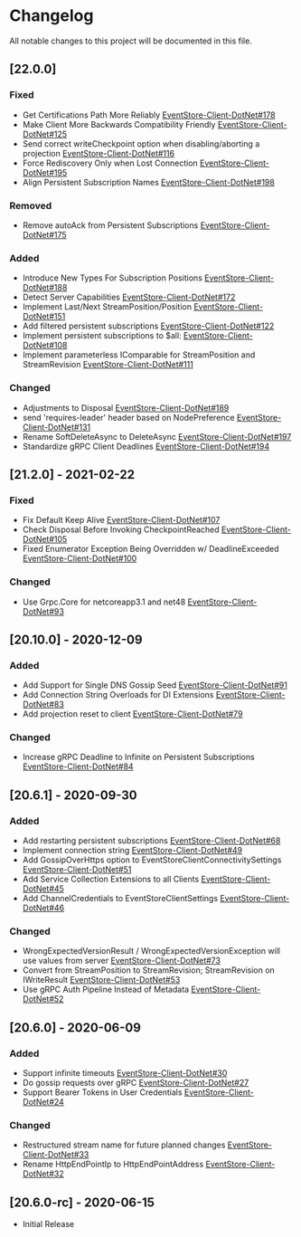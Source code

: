 # Changelog

All notable changes to this project will be documented in this file.

## [22.0.0]

### Fixed
- Get Certifications Path More Reliably [EventStore-Client-DotNet#178](https://github.com/EventStore/EventStore-Client-Dotnet/pull/178)
- Make Client More Backwards Compatibility Friendly [EventStore-Client-DotNet#125](https://github.com/EventStore/EventStore-Client-Dotnet/pull/125)
- Send correct writeCheckpoint option when disabling/aborting a projection [EventStore-Client-DotNet#116](https://github.com/EventStore/EventStore-Client-Dotnet/pull/116)
- Force Rediscovery Only when Lost Connection [EventStore-Client-DotNet#195](https://github.com/EventStore/EventStore-Client-Dotnet/pull/195)
- Align Persistent Subscription Names [EventStore-Client-DotNet#198](https://github.com/EventStore/EventStore-Client-Dotnet/pull/198)

### Removed
- Remove autoAck from Persistent Subscriptions [EventStore-Client-DotNet#175](https://github.com/EventStore/EventStore-Client-Dotnet/pull/175)

### Added
- Introduce New Types For Subscription Positions [EventStore-Client-DotNet#188](https://github.com/EventStore/EventStore-Client-Dotnet/pull/188)
- Detect Server Capabilities [EventStore-Client-DotNet#172](https://github.com/EventStore/EventStore-Client-Dotnet/pull/172)
- Implement Last/Next StreamPosition/Position [EventStore-Client-DotNet#151](https://github.com/EventStore/EventStore-Client-Dotnet/pull/151)
- Add filtered persistent subscriptions [EventStore-Client-DotNet#122](https://github.com/EventStore/EventStore-Client-Dotnet/pull/122)
- Implement persistent subscriptions to $all: [EventStore-Client-DotNet#108](https://github.com/EventStore/EventStore-Client-Dotnet/pull/108)
- Implement parameterless IComparable for StreamPosition and StreamRevision [EventStore-Client-DotNet#111](https://github.com/EventStore/EventStore-Client-Dotnet/pull/111)

### Changed
- Adjustments to Disposal [EventStore-Client-DotNet#189](https://github.com/EventStore/EventStore-Client-Dotnet/pull/189)
- send 'requires-leader' header based on NodePreference [EventStore-Client-DotNet#131](https://github.com/EventStore/EventStore-Client-Dotnet/pull/131)
- Rename SoftDeleteAsync to DeleteAsync [EventStore-Client-DotNet#197](https://github.com/EventStore/EventStore-Client-Dotnet/pull/197)
- Standardize gRPC Client Deadlines [EventStore-Client-DotNet#194](https://github.com/EventStore/EventStore-Client-Dotnet/pull/194)

## [21.2.0] - 2021-02-22

### Fixed
- Fix Default Keep Alive [EventStore-Client-DotNet#107](https://github.com/EventStore/EventStore-Client-Dotnet/pull/107)
- Check Disposal Before Invoking CheckpointReached [EventStore-Client-DotNet#105](https://github.com/EventStore/EventStore-Client-Dotnet/pull/105)
- Fixed Enumerator Exception Being Overridden w/ DeadlineExceeded [EventStore-Client-DotNet#100](https://github.com/EventStore/EventStore-Client-Dotnet/pull/100)

### Changed
- Use Grpc.Core for netcoreapp3.1 and net48 [EventStore-Client-DotNet#93](https://github.com/EventStore/EventStore-Client-Dotnet/pull/93)

## [20.10.0] - 2020-12-09

### Added
- Add Support for Single DNS Gossip Seed [EventStore-Client-DotNet#91](https://github.com/EventStore/EventStore-Client-Dotnet/pull/91)
- Add Connection String Overloads for DI Extensions [EventStore-Client-DotNet#83](https://github.com/EventStore/EventStore-Client-Dotnet/pull/83)
- Add projection reset to client [EventStore-Client-DotNet#79](https://github.com/EventStore/EventStore-Client-Dotnet/pull/79)

### Changed
- Increase gRPC Deadline to Infinite on Persistent Subscriptions [EventStore-Client-DotNet#84](https://github.com/EventStore/EventStore-Client-Dotnet/pull/84)

## [20.6.1] - 2020-09-30

### Added
- Add restarting persistent subscriptions [EventStore-Client-DotNet#68](https://github.com/EventStore/EventStore-Client-Dotnet/pull/68)
- Implement connection string [EventStore-Client-DotNet#49](https://github.com/EventStore/EventStore-Client-Dotnet/pull/49)
- Add GossipOverHttps option to EventStoreClientConnectivitySettings [EventStore-Client-DotNet#51](https://github.com/EventStore/EventStore-Client-Dotnet/pull/51)
- Add Service Collection Extensions to all Clients [EventStore-Client-DotNet#45](https://github.com/EventStore/EventStore-Client-Dotnet/pull/45)
- Add ChannelCredentials to EventStoreClientSettings [EventStore-Client-DotNet#46](https://github.com/EventStore/EventStore-Client-Dotnet/pull/46)

### Changed
- WrongExpectedVersionResult / WrongExpectedVersionException will use values from server [EventStore-Client-DotNet#73](https://github.com/EventStore/EventStore-Client-Dotnet/pull/73)
- Convert from StreamPosition to StreamRevision; StreamRevision on IWriteResult [EventStore-Client-DotNet#53](https://github.com/EventStore/EventStore-Client-Dotnet/pull/53)
- Use gRPC Auth Pipeline Instead of Metadata [EventStore-Client-DotNet#52](https://github.com/EventStore/EventStore-Client-Dotnet/pull/52)

## [20.6.0] - 2020-06-09

### Added
- Support infinite timeouts [EventStore-Client-DotNet#30](https://github.com/EventStore/EventStore-Client-Dotnet/pull/30)
- Do gossip requests over gRPC [EventStore-Client-DotNet#27](https://github.com/EventStore/EventStore-Client-Dotnet/pull/27)
- Support Bearer Tokens in User Credentials [EventStore-Client-DotNet#24](https://github.com/EventStore/EventStore-Client-Dotnet/pull/24)

### Changed
- Restructured stream name for future planned changes [EventStore-Client-DotNet#33](https://github.com/EventStore/EventStore-Client-Dotnet/pull/33)
- Rename HttpEndPointIp to HttpEndPointAddress [EventStore-Client-DotNet#32](https://github.com/EventStore/EventStore-Client-Dotnet/pull/32)

## [20.6.0-rc] - 2020-06-15

- Initial Release
